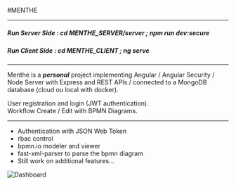 #MENTHE  

---  

##### _Run Server Side : cd MENTHE_SERVER/server ; npm run dev:secure_  
##### _Run Client Side : cd MENTHE_CLIENT ; ng serve_  

---


 Menthe is a ***personal*** project implementing Angular / Angular Security / Node Server with Express and REST APIs / connected to a MongoDB database (cloud ou local with docker).
 
User registration and login	(JWT authentication).  
Workflow Create / Edit with BPMN Diagrams. 

---
  
 * Authentication with JSON Web Token  
 * rbac control  
 * bpmn.io modeler and viewer  
 * fast-xml-parser to parse the bpmn diagram  
 * Still work on additional features...

 ![Dashboard]((https://github.com/TSODev/MENTHE/blob/master/screenshots/dashboard.png))